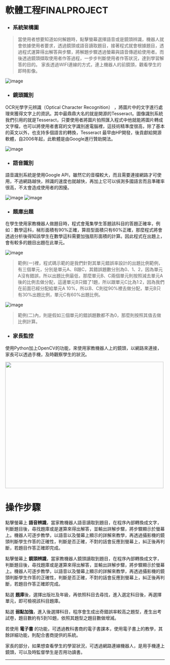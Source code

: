 # 軟體工程FINALPROJECT

* ### 系統架構圖
> 當使用者想要知道如何解題時，點擊螢幕選擇語音或是鏡頭辨識，機器人就會依據使用者要求，透過鏡頭或語音讀取題目，接著程式就會根據題目，透過程式運算得出解答與步驟，將解題步驟透過螢幕與語音傳遞給使用者。而後透過鏡頭擷取使用者作答過程，一步步判斷使用者作答狀況，達到學習解答的目的。
家長透過WIFI連線的方式，連上機器人的前鏡頭，觀看學生的即時影像。

![image](https://user-images.githubusercontent.com/92836676/147932473-8b8a6962-f701-4e64-a929-75cd7fae273b.png)

* ### 鏡頭識別
OCR光學字元辨識（Optical Character Recognition） ，將圖片中的文字進行處理來獲得文字上的資訊。其中最鼎鼎大名的就是開源的Tesseract。圖像識別系統我們引用的就是Tesseract，只要使用者將圖片拍照匯入程式中他就能將圖片轉成文字檔，也可以將使用者書寫的文字識別進電腦裡，這技術精準度很高，除了基本的英文以外，也支持多個語言的轉換，Tesseract 最早由HP開發，後貢獻給開源軟體，自2006年起，此軟體是由Google進行贊助開法。

![image](https://user-images.githubusercontent.com/92836676/147932442-ef2af85e-bfd6-4710-96f3-dc13e11d215c.png)

* ### 語音識別
語音識別系統是使用Google API，雖然它的音檔較大，而且需要連接網路才可使用，不過網路越快，辨識的速度也就越快，再加上它可以偵測多國語言而且準確率很高，不太會造成使用者的困擾。

![image](https://user-images.githubusercontent.com/92836676/148095905-32b340dd-df0e-42b0-bbc4-b4b3f09bfb0d.png)
![image](https://user-images.githubusercontent.com/92835373/148686641-b51ccab9-3ecd-4ea8-80df-c53b7c4364f5.png)

* ### 題庫出題
在學生使用家教機器人做題目時，程式會蒐集學生答題該科目的答題正確率，例如：數學這科，梯形面積有90%正確，算扇型面積只有60%正確，那麼程式將會透過分析後得知該學生在數學這科需要加強扇形面積的計算。因此程式在出題上，會有較多的題目出題在此單元。

![image](https://user-images.githubusercontent.com/92835373/149717621-71588f82-9054-44e5-adcf-b6e4069df05f.png)
> 範例(一)裡，程式碼示範的是我們針對其單元錯誤率設計的出題比例範例，有三個單元，分別是單元A、B跟C，其錯誤題數分別為0、1、2，因為單元A沒有錯誤，所以出題比例最低，那麼單元B、C兩個單元則按照減去單元A後的比例去做分配，這邊單元B只錯了1題，所以跟單元C比為1:2，因為我們在前面已經分配給單元A 10%，所以B、C則從90%裡去做分配，單元B只有30%出題比例，單元C有60%出題比例。
> 
![image](https://user-images.githubusercontent.com/92835373/149717634-75059a86-44c7-4289-8f9c-131c39e35570.png)
> 範例(二)內，則是假如三個單元的錯誤題數都不為0，那麼則按照其值去做比例計算。

* ### 家長監控
使用Python加上OpenCV的功能，來使用家教機器人上的鏡頭，以網路來連接，家長可以透過手機，及時觀察學生的狀況。

<img src="https://user-images.githubusercontent.com/92836676/147932333-2d870899-4b8c-4a86-a43b-f4a8311478f8.png"  width="500" height="400">

# 操作步驟

點擊螢幕上 **語音辨識**，當家教機器人語音讀取到題目，在程序內部轉換成文字，判斷題目後，尋找題庫或是運算來得出解答，並輸出詳解步驟，將步驟顯示於螢幕上。機器人可逐步教學，以語音以及螢幕上顯示的詳解來教學，再透過攝影機的鏡頭判斷學生作答的正確性，判斷是否正確，不對的話會反應到螢幕上，糾正後再判斷，若題目作答正確即完成。

點擊螢幕上 **鏡頭辨識**，當家教機器人鏡頭讀取到題目，在程序內部轉換成文字，判斷題目後，尋找題庫或是運算來得出解答，並輸出詳解步驟，將步驟顯示於螢幕上。機器人可逐步教學，以語音以及螢幕上顯示的詳解來教學，再透過攝影機的鏡頭判斷學生作答的正確性，判斷是否正確，不對的話會反應到螢幕上，糾正後再判斷，若題目作答正確即完成。

點選 **題庫**後，選擇出版社及年級，再依照科目去尋找，進入選定科目後，再選擇單元，即可檢視該科目題庫。

點選 **弱點加強**，進入後選擇科目，程序會生成出奇錯誤率較高之題型，產生出考試卷，題目數約有5到10題，依照其題型之題目數做增減。

若使用 **電子書** 的功能，可透過教科書商的電子書課本，使用電子書上的教學，其餘詳細功能，則配合書商提供的系統。

家長的部分，如果想查看學生的學習狀況，可透過網路連線機器人，是用手機連上鏡頭，可以及時監督學生是否用功讀書。

---------------------------------------
